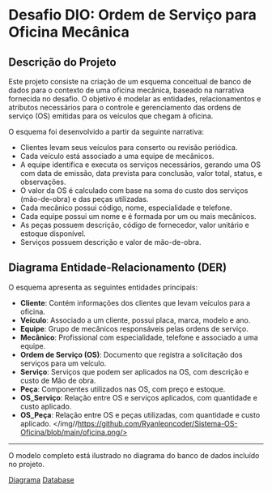 # Desafio DIO: Ordem de Serviço para Oficina Mecânica

## Descrição do Projeto

Este projeto consiste na criação de um esquema conceitual de banco de dados para o contexto de uma oficina mecânica, baseado na narrativa fornecida no desafio. O objetivo é modelar as entidades, relacionamentos e atributos necessários para o controle e gerenciamento das ordens de serviço (OS) emitidas para os veículos que chegam à oficina.

O esquema foi desenvolvido a partir da seguinte narrativa:

- Clientes levam seus veículos para conserto ou revisão periódica.
- Cada veículo está associado a uma equipe de mecânicos.
- A equipe identifica e executa os serviços necessários, gerando uma OS com data de emissão, data prevista para conclusão, valor total, status, e observações.
- O valor da OS é calculado com base na soma do custo dos serviços (mão-de-obra) e das peças utilizadas.
- Cada mecânico possui código, nome, especialidade e telefone.
- Cada equipe possui um nome e é formada por um ou mais mecânicos.
- As peças possuem descrição, código de fornecedor, valor unitário e estoque disponível.
- Serviços possuem descrição e valor de mão-de-obra.
  
## Diagrama Entidade-Relacionamento (DER)

O esquema apresenta as seguintes entidades principais:

- **Cliente**: Contém informações dos clientes que levam veículos para a oficina.
- **Veículo**: Associado a um cliente, possui placa, marca, modelo e ano.
- **Equipe**: Grupo de mecânicos responsáveis pelas ordens de serviço.
- **Mecânico**: Profissional com especialidade, telefone e associado a uma equipe.
- **Ordem de Serviço (OS)**: Documento que registra a solicitação dos serviços para um veículo.
- **Serviço**: Serviços que podem ser aplicados na OS, com descrição e custo de Mão de obra.
- **Peça**: Componentes utilizados nas OS, com preço e estoque.
- **OS_Serviço**: Relação entre OS e serviços aplicados, com quantidade e custo aplicado.
- **OS_Peça**: Relação entre OS e peças utilizadas, com quantidade e custo aplicado.
  </img//https://github.com/Ryanleoncoder/Sistema-OS-Oficina/blob/main/oficina.png/>
  
---

O modelo completo está ilustrado no diagrama do banco de dados incluído no projeto.

[Diagrama](./oficina.png)  [Database](./Database/)
